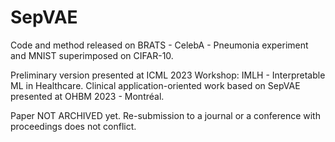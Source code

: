 # SepVAE
Code and method released on BRATS - CelebA - Pneumonia experiment and MNIST superimposed on CIFAR-10.

Preliminary version presented at ICML 2023 Workshop: IMLH - Interpretable ML in Healthcare.
Clinical application-oriented work based on SepVAE presented at OHBM 2023 - Montréal. 

Paper NOT ARCHIVED yet. Re-submission to a journal or a conference with proceedings does not conflict.
